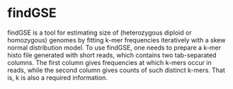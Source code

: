 # findGSE
findGSE is a tool for estimating size of (heterozygous diploid or homozygous) genomes by fitting k-mer frequencies iteratively with a skew normal distribution model. To use findGSE, one needs to prepare a k-mer histo file generated with short reads, which contains two tab-separated columns. The first column gives frequencies at which k-mers occur in reads, while the second column gives counts of such distinct k-mers. That is, k is also a required information.
